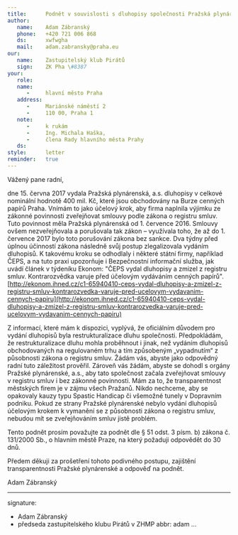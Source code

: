 ```yaml
---
title:      Podnět v souvislosti s dluhopisy společnosti Pražská plynárenská a.s.
author:
   name:    Adam Zábranský
   phone:   +420 721 006 868
   ds:      xwfwgha
   mail:    adam.zabransky@praha.eu
our:
   name:    Zastupitelský klub Pirátů
   sign:    ZK Pha \#8387
your:
   role:    
   name:    
      -     hlavní město Praha
   address:
      -     Mariánské náměstí 2
      -     110 00, Praha 1
   note:
      -     k rukám
      -     Ing. Michala Haška,
      -     člena Rady hlavního města Prahy
   ds:      
style:      letter
reminder:   true
---
```


Vážený pane radní,

dne 15. června 2017 vydala Pražská plynárenská, a.s. dluhopisy v celkové nominální hodnotě 400 mil. Kč, které jsou obchodovány na Burze cenných papírů Praha. Vnímám to jako účelový krok, aby firma naplnila výjimku ze zákonné povinnosti zveřejňovat smlouvy podle zákona o registru smluv. Tuto povinnost měla Pražská plynárenská od 1. července 2016. Smlouvy ovšem nezveřejňovala a porušovala tak zákon – využívala toho, že až do 1. července 2017 bylo toto porušování zákona bez sankce. Dva týdny před úplnou účinností zákona následně svůj postup zlegalizovala vydáním dluhopisů. K takovému kroku se odhodlaly i některé státní firmy, například ČEPS, a na tuto praxi upozorňuje i Bezpečnostní informační služba, jak uvádí článek v týdeníku Ekonom: "ČEPS vydal dluhopisy a zmizel z registru smluv. Kontrarozvědka varuje před účelovým vydáváním cenných papírů". [http://ekonom.ihned.cz/c1-65940410-ceps-vydal-dluhopisy-a-zmizel-z-registru-smluv-kontrarozvedka-varuje-pred-ucelovym-vydavanim-cennych-papiru](http://ekonom.ihned.cz/c1-65940410-ceps-vydal-dluhopisy-a-zmizel-z-registru-smluv-kontrarozvedka-varuje-pred-ucelovym-vydavanim-cennych-papiru)

Z informací, které mám k dispozici, vyplývá, že oficiálním důvodem pro vydání dluhopisů byla restrukturalizace dluhu společnosti. Předpokládám, že restrukturalizace dluhu mohla proběhnout i jinak, než vydáním dluhopisů obchodovaných na regulovaném trhu a tím způsobeným „vypadnutím“ z působnosti zákona o registru smluv. Žádám vás, abyste jako odpovědný radní tuto záležitost prověřil. Zároveň vás žádám, abyste se dohodl s orgány Pražské plynárenské, a.s., aby tato společnost začala zveřejňovat smlouvy v registru smluv i bez zákonné povinnosti. Mám za to, že transparentnost městských firem je v zájmu všech Pražanů. Nikdo nechceme, aby se opakovaly kauzy typu Spastic Handicap či všemožné tunely v Dopravním podniku. Pokud ze strany Pražské plynárenské nebylo vydání dluhopisů účelovým krokem k vymanění se z působnosti zákona o registru smluv, nebudou mít se zveřejňováním smluv jistě problém.

Tento podnět prosím považujte za podnět dle § 51 odst. 3 písm. b) zákona č. 131/2000 Sb., o hlavním městě Praze, na který požaduji odpovědět do 30 dnů.

Předem děkuji za prošetření tohoto podivného postupu, zajištění transparentnosti Pražské plynárenské a odpověď na podnět.

Adam Zábranský

---
signature: 
  - Adam Zábranský
  - předseda zastupitelského klubu Pirátů v ZHMP
abbr:       adam
...
